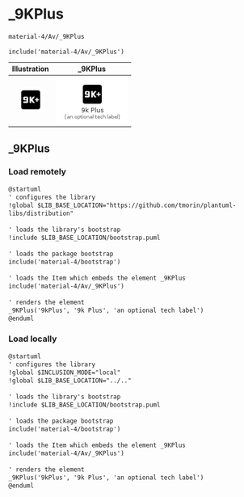 # _9KPlus


```text
material-4/Av/_9KPlus
```

```text
include('material-4/Av/_9KPlus')
```



| Illustration | _9KPlus |
| :---: | :---: |
| ![illustration for Illustration](../../material-4/Av/_9KPlus.png) | ![illustration for _9KPlus](../../material-4/Av/_9KPlus.Local.png) |




## _9KPlus

### Load remotely
```plantuml
@startuml
' configures the library
!global $LIB_BASE_LOCATION="https://github.com/tmorin/plantuml-libs/distribution"

' loads the library's bootstrap
!include $LIB_BASE_LOCATION/bootstrap.puml

' loads the package bootstrap
include('material-4/bootstrap')

' loads the Item which embeds the element _9KPlus
include('material-4/Av/_9KPlus')

' renders the element
_9KPlus('9kPlus', '9k Plus', 'an optional tech label')
@enduml
```

### Load locally
```plantuml
@startuml
' configures the library
!global $INCLUSION_MODE="local"
!global $LIB_BASE_LOCATION="../.."

' loads the library's bootstrap
!include $LIB_BASE_LOCATION/bootstrap.puml

' loads the package bootstrap
include('material-4/bootstrap')

' loads the Item which embeds the element _9KPlus
include('material-4/Av/_9KPlus')

' renders the element
_9KPlus('9kPlus', '9k Plus', 'an optional tech label')
@enduml
```

